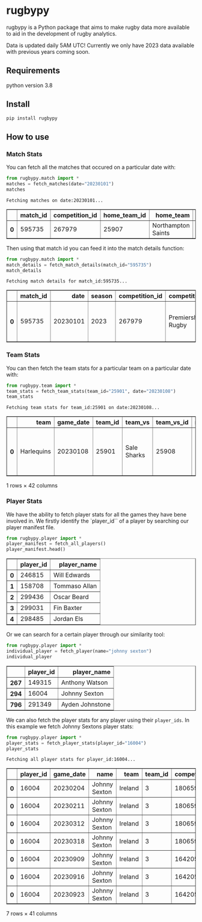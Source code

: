 rugbypy
================

<!-- WARNING: THIS FILE WAS AUTOGENERATED! DO NOT EDIT! -->

rugbypy is a Python package that aims to make rugby data more available
to aid in the development of rugby analytics.

Data is updated daily 5AM UTC! Currently we only have 2023 data
available with previous years coming soon.

## Requirements

python version 3.8

## Install

``` sh
pip install rugbypy
```

## How to use

### Match Stats

You can fetch all the matches that occured on a particular date with:

``` python
from rugbypy.match import *
matches = fetch_matches(date="20230101")
matches
```

    Fetching matches on date:20230101...

<div>
<style scoped>
    .dataframe tbody tr th:only-of-type {
        vertical-align: middle;
    }

    .dataframe tbody tr th {
        vertical-align: top;
    }

    .dataframe thead th {
        text-align: right;
    }
</style>
<table border="1" class="dataframe">
  <thead>
    <tr style="text-align: right;">
      <th></th>
      <th>match_id</th>
      <th>competition_id</th>
      <th>home_team_id</th>
      <th>home_team</th>
      <th>away_team_id</th>
      <th>away_team</th>
      <th>date</th>
    </tr>
  </thead>
  <tbody>
    <tr>
      <th>0</th>
      <td>595735</td>
      <td>267979</td>
      <td>25907</td>
      <td>Northampton Saints</td>
      <td>25901</td>
      <td>Harlequins</td>
      <td>20230101</td>
    </tr>
  </tbody>
</table>
</div>

Then using that match id you can feed it into the match details
function:

``` python
from rugbypy.match import *
match_details = fetch_match_details(match_id="595735")
match_details
```

    Fetching match details for match_id:595735...

<div>
<style scoped>
    .dataframe tbody tr th:only-of-type {
        vertical-align: middle;
    }

    .dataframe tbody tr th {
        vertical-align: top;
    }

    .dataframe thead th {
        text-align: right;
    }
</style>
<table border="1" class="dataframe">
  <thead>
    <tr style="text-align: right;">
      <th></th>
      <th>match_id</th>
      <th>date</th>
      <th>season</th>
      <th>competition_id</th>
      <th>competition</th>
      <th>venue_id</th>
      <th>venue</th>
      <th>city_played</th>
      <th>home_team</th>
      <th>away_team</th>
      <th>home_team_id</th>
      <th>away_team_id</th>
      <th>completed</th>
      <th>is_tournament</th>
      <th>played_on_grass</th>
      <th>attendance</th>
      <th>home_team_form</th>
      <th>away_team_form</th>
    </tr>
  </thead>
  <tbody>
    <tr>
      <th>0</th>
      <td>595735</td>
      <td>20230101</td>
      <td>2023</td>
      <td>267979</td>
      <td>Premiership Rugby</td>
      <td>26070</td>
      <td>cinch Stadium at Franklin's Gardens</td>
      <td>Northampton</td>
      <td>Northampton Saints</td>
      <td>Harlequins</td>
      <td>25907</td>
      <td>25901</td>
      <td>True</td>
      <td>True</td>
      <td>True</td>
      <td>None</td>
      <td>LLWWL</td>
      <td>WLWLL</td>
    </tr>
  </tbody>
</table>
</div>

### Team Stats

You can then fetch the team stats for a particular team on a particular
date with:

``` python
from rugbypy.team import *
team_stats = fetch_team_stats(team_id="25901", date="20230108")
team_stats
```

    Fetching team stats for team_id:25901 on date:20230108...

<div>
<style scoped>
    .dataframe tbody tr th:only-of-type {
        vertical-align: middle;
    }

    .dataframe tbody tr th {
        vertical-align: top;
    }

    .dataframe thead th {
        text-align: right;
    }
</style>
<table border="1" class="dataframe">
  <thead>
    <tr style="text-align: right;">
      <th></th>
      <th>team</th>
      <th>game_date</th>
      <th>team_id</th>
      <th>team_vs</th>
      <th>team_vs_id</th>
      <th>match_id</th>
      <th>players</th>
      <th>clean_breaks</th>
      <th>conversion_goals</th>
      <th>defenders_beaten</th>
      <th>...</th>
      <th>scrums_total</th>
      <th>scrums_won</th>
      <th>tackles</th>
      <th>territory</th>
      <th>total_free_kicks_conceded</th>
      <th>total_lineouts</th>
      <th>tries</th>
      <th>turnover_knock_on</th>
      <th>turnovers_conceded</th>
      <th>yellow_cards</th>
    </tr>
  </thead>
  <tbody>
    <tr>
      <th>0</th>
      <td>Harlequins</td>
      <td>20230108</td>
      <td>25901</td>
      <td>Sale Sharks</td>
      <td>25908</td>
      <td>595741</td>
      <td>[158708, 299436, 299031, 298485, 295117, 29477...</td>
      <td>3.0</td>
      <td>0.0</td>
      <td>24.0</td>
      <td>...</td>
      <td>7.0</td>
      <td>5.0</td>
      <td>125.0</td>
      <td>0.41</td>
      <td>0.0</td>
      <td>11.0</td>
      <td>2.0</td>
      <td>8.0</td>
      <td>17.0</td>
      <td>0.0</td>
    </tr>
  </tbody>
</table>
<p>1 rows × 42 columns</p>
</div>

### Player Stats

We have the ability to fetch player stats for all the games they have
bene involved in. We firstly identify the \`player_id\`\` of a player by
searching our player manifest file.

``` python
from rugbypy.player import *
player_manifest = fetch_all_players()
player_manifest.head()
```

<div>
<style scoped>
    .dataframe tbody tr th:only-of-type {
        vertical-align: middle;
    }

    .dataframe tbody tr th {
        vertical-align: top;
    }

    .dataframe thead th {
        text-align: right;
    }
</style>
<table border="1" class="dataframe">
  <thead>
    <tr style="text-align: right;">
      <th></th>
      <th>player_id</th>
      <th>player_name</th>
    </tr>
  </thead>
  <tbody>
    <tr>
      <th>0</th>
      <td>246815</td>
      <td>Will Edwards</td>
    </tr>
    <tr>
      <th>1</th>
      <td>158708</td>
      <td>Tommaso Allan</td>
    </tr>
    <tr>
      <th>2</th>
      <td>299436</td>
      <td>Oscar Beard</td>
    </tr>
    <tr>
      <th>3</th>
      <td>299031</td>
      <td>Fin Baxter</td>
    </tr>
    <tr>
      <th>4</th>
      <td>298485</td>
      <td>Jordan Els</td>
    </tr>
  </tbody>
</table>
</div>

Or we can search for a certain player through our similarity tool:

``` python
from rugbypy.player import *
individual_player = fetch_player(name="johnny sexton")
individual_player
```

<div>
<style scoped>
    .dataframe tbody tr th:only-of-type {
        vertical-align: middle;
    }

    .dataframe tbody tr th {
        vertical-align: top;
    }

    .dataframe thead th {
        text-align: right;
    }
</style>
<table border="1" class="dataframe">
  <thead>
    <tr style="text-align: right;">
      <th></th>
      <th>player_id</th>
      <th>player_name</th>
    </tr>
  </thead>
  <tbody>
    <tr>
      <th>267</th>
      <td>149315</td>
      <td>Anthony Watson</td>
    </tr>
    <tr>
      <th>294</th>
      <td>16004</td>
      <td>Johnny Sexton</td>
    </tr>
    <tr>
      <th>796</th>
      <td>291349</td>
      <td>Ayden Johnstone</td>
    </tr>
  </tbody>
</table>
</div>

We can also fetch the player stats for any player using their
`player_ids`. In this example we fetch Johnny Sextons player stats:

``` python
from rugbypy.player import *
player_stats = fetch_player_stats(player_id="16004")
player_stats
```

    Fetching all player stats for player_id:16004...

<div>
<style scoped>
    .dataframe tbody tr th:only-of-type {
        vertical-align: middle;
    }

    .dataframe tbody tr th {
        vertical-align: top;
    }

    .dataframe thead th {
        text-align: right;
    }
</style>
<table border="1" class="dataframe">
  <thead>
    <tr style="text-align: right;">
      <th></th>
      <th>player_id</th>
      <th>game_date</th>
      <th>name</th>
      <th>team</th>
      <th>team_id</th>
      <th>competition_id</th>
      <th>competition</th>
      <th>match_id</th>
      <th>team_vs</th>
      <th>team_vs_id</th>
      <th>...</th>
      <th>rucks_won</th>
      <th>runs</th>
      <th>tackles</th>
      <th>total_free_kicks_conceded</th>
      <th>total_lineouts</th>
      <th>tries</th>
      <th>try_assists</th>
      <th>turnover_knock_on</th>
      <th>turnovers_conceded</th>
      <th>yellow_cards</th>
    </tr>
  </thead>
  <tbody>
    <tr>
      <th>0</th>
      <td>16004</td>
      <td>20230204</td>
      <td>Johnny Sexton</td>
      <td>Ireland</td>
      <td>3</td>
      <td>180659</td>
      <td>Six Nations Championship</td>
      <td>596205</td>
      <td>Wales</td>
      <td>4</td>
      <td>...</td>
      <td>3.0</td>
      <td>8.0</td>
      <td>7.0</td>
      <td>0.0</td>
      <td>0.0</td>
      <td>0.0</td>
      <td>0.0</td>
      <td>0.0</td>
      <td>1.0</td>
      <td>0.0</td>
    </tr>
    <tr>
      <th>0</th>
      <td>16004</td>
      <td>20230211</td>
      <td>Johnny Sexton</td>
      <td>Ireland</td>
      <td>3</td>
      <td>180659</td>
      <td>Six Nations Championship</td>
      <td>596208</td>
      <td>France</td>
      <td>9</td>
      <td>...</td>
      <td>1.0</td>
      <td>5.0</td>
      <td>3.0</td>
      <td>0.0</td>
      <td>0.0</td>
      <td>0.0</td>
      <td>0.0</td>
      <td>0.0</td>
      <td>0.0</td>
      <td>0.0</td>
    </tr>
    <tr>
      <th>0</th>
      <td>16004</td>
      <td>20230312</td>
      <td>Johnny Sexton</td>
      <td>Ireland</td>
      <td>3</td>
      <td>180659</td>
      <td>Six Nations Championship</td>
      <td>596216</td>
      <td>Scotland</td>
      <td>2</td>
      <td>...</td>
      <td>2.0</td>
      <td>5.0</td>
      <td>9.0</td>
      <td>0.0</td>
      <td>0.0</td>
      <td>0.0</td>
      <td>0.0</td>
      <td>0.0</td>
      <td>2.0</td>
      <td>0.0</td>
    </tr>
    <tr>
      <th>0</th>
      <td>16004</td>
      <td>20230318</td>
      <td>Johnny Sexton</td>
      <td>Ireland</td>
      <td>3</td>
      <td>180659</td>
      <td>Six Nations Championship</td>
      <td>596219</td>
      <td>England</td>
      <td>1</td>
      <td>...</td>
      <td>6.0</td>
      <td>9.0</td>
      <td>5.0</td>
      <td>0.0</td>
      <td>0.0</td>
      <td>0.0</td>
      <td>0.0</td>
      <td>1.0</td>
      <td>2.0</td>
      <td>0.0</td>
    </tr>
    <tr>
      <th>0</th>
      <td>16004</td>
      <td>20230909</td>
      <td>Johnny Sexton</td>
      <td>Ireland</td>
      <td>3</td>
      <td>164205</td>
      <td>Rugby World Cup</td>
      <td>596156</td>
      <td>Romania</td>
      <td>12</td>
      <td>...</td>
      <td>0.0</td>
      <td>5.0</td>
      <td>4.0</td>
      <td>0.0</td>
      <td>0.0</td>
      <td>2.0</td>
      <td>0.0</td>
      <td>0.0</td>
      <td>0.0</td>
      <td>0.0</td>
    </tr>
    <tr>
      <th>0</th>
      <td>16004</td>
      <td>20230916</td>
      <td>Johnny Sexton</td>
      <td>Ireland</td>
      <td>3</td>
      <td>164205</td>
      <td>Rugby World Cup</td>
      <td>596166</td>
      <td>Tonga</td>
      <td>16</td>
      <td>...</td>
      <td>1.0</td>
      <td>1.0</td>
      <td>2.0</td>
      <td>0.0</td>
      <td>0.0</td>
      <td>1.0</td>
      <td>0.0</td>
      <td>0.0</td>
      <td>0.0</td>
      <td>0.0</td>
    </tr>
    <tr>
      <th>0</th>
      <td>16004</td>
      <td>20230923</td>
      <td>Johnny Sexton</td>
      <td>Ireland</td>
      <td>3</td>
      <td>164205</td>
      <td>Rugby World Cup</td>
      <td>596175</td>
      <td>South Africa</td>
      <td>5</td>
      <td>...</td>
      <td>1.0</td>
      <td>3.0</td>
      <td>11.0</td>
      <td>0.0</td>
      <td>0.0</td>
      <td>0.0</td>
      <td>0.0</td>
      <td>0.0</td>
      <td>0.0</td>
      <td>0.0</td>
    </tr>
  </tbody>
</table>
<p>7 rows × 41 columns</p>
</div>
